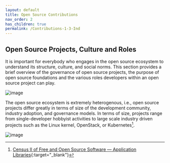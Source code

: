 ```yaml
---
layout: default
title: Open Source Contributions
nav_order: 2
has_children: true
permalink: /Contributions-1-3-Ind
---
```


## Open Source Projects, Culture and Roles

It is important for everybody who engages in the open source ecosystem to understand its structure, culture, and social norms. This section provides a brief overview of the governance of open source projects, the purpose of open source foundations and the various roles developers within an open source project can play.

 ![image](https://github.com/ExpertLearningLab/foss-learning/assets/126161450/18a93818-b7a2-49b1-a219-dfe38d0d3697)

The open source ecosystem is extremely heterogenous, i.e., open source projects differ greatly in terms of size of the development community, industry adoption, and governance models.
In terms of size, projects range from single-developer hobbyist activities to large scale industry driven projects such as the Linux kernel, OpenStack, or Kubernetes[^lf-census-ii].

[^lf-census-ii]: [Census II of Free and Open Source Software — Application Libraries](https://www.linuxfoundation.org/research/census-ii-of-free-and-open-source-software-application-libraries){:target="_blank"}

 ![image](https://github.com/ExpertLearningLab/foss-learning/assets/126161450/bf69b10c-07bd-47dd-a770-b325c920e5eb)
